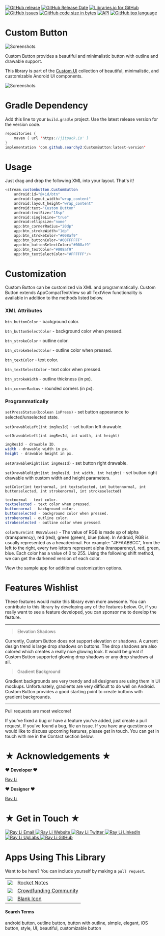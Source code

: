 [![GitHub release](https://img.shields.io/github/release/searchy2/CustomButton.svg?style=flat-square)](https://github.com/searchy2/CustomButton/releases) [![GitHub Release Date](https://img.shields.io/github/release-date/searchy2/CustomButton.svg?style=flat-square)](https://github.com/searchy2/CustomButton) [![Libraries.io for GitHub](https://img.shields.io/librariesio/github/searchy2/CustomButton.svg?style=flat-square)](https://github.com/searchy2/CustomButton) [![GitHub issues](https://img.shields.io/github/issues/searchy2/CustomButton.svg?style=flat-square)](https://github.com/searchy2/CustomButton) [![GitHub code size in bytes](https://img.shields.io/github/languages/code-size/searchy2/CustomButton.svg?style=flat-square)](https://github.com/searchy2/CustomButton) [![API](https://img.shields.io/badge/API-15%2B-blue.svg?style=flat-square)](https://github.com/searchy2/CustomButton) [![GitHub top language](https://img.shields.io/github/languages/top/searchy2/CustomButton.svg?style=flat-square)](https://github.com/searchy2/CustomButton)
# Custom Button

![Screenshots](screenshots/Custom-Button-Cover_1280x.gif)

Custom Button provides a beautiful and minimalistic button with outline and drawable support.

This library is part of the [Custom UI](http://rayliverified.com/index.php/code/) collection of beautiful, minimalistic, and customizable Android UI components.

![Screenshots](screenshots/Custom-Button-Screenshot_1280x.jpg)

# Gradle Dependency

Add this line to your `build.gradle` project. Use the latest release version for the version code. 

```java
repositories {
    maven { url 'https://jitpack.io' }
}
implementation 'com.github.searchy2:CustomButton:latest-version'
```
# Usage

Just drag and drop the following XML into your layout. That's it! 

```java
<stream.custombutton.CustomButton
    android:id="@+id/btn"
    android:layout_width="wrap_content"
    android:layout_height="wrap_content"
    android:text="Custom Button"
    android:textSize="18sp"
    android:singleLine="true"
    android:ellipsize="none"
    app:btn_cornerRadius="20dp"
    app:btn_strokeWidth="1dp"
    app:btn_strokeColor="#008af9"
    app:btn_buttonColor="#00FFFFFF"
    app:btn_buttonSelectColor="#008af9"
    app:btn_textColor="#008af9"
    app:btn_textSelectColor="#FFFFFF"/>
``` 

# Customization

Custom Button can be customized via XML and programmatically. Custom Button extends AppCompatTextView so all TextView functionality is available in addition to the methods listed below. 

### XML Attributes

`btn_buttonColor` - background color. 

`btn_buttonSelectColor` - background color when pressed. 

`btn_strokeColor` - outline color.

`btn_strokeSelectColor` - outline color when pressed. 

`btn_textColor` - text color.

`btn_textSelectColor` - text color when pressed. 

`btn_strokeWidth` - outline thickness (in px).

`btn_cornerRadius` - rounded corners (in px).

### Programmatically

`setPressStatus(boolean isPress)` - set button appearance to selected/unselected state.

`setDrawableLeft(int imgResId)` - set button left drawable.

`setDrawableLeft(int imgResId, int width, int height)`

```java
imgResId - drawable ID.
width - drawable width in px.
height - drawable height in px. 
```

`setDrawableRight(int imgResId)` - set button right drawable.

`setDrawableRight(int imgResId, int width, int height)` - set button right drawable with custom width and height parameters.

`setColor(int textnormal, int textselected, int buttonnormal, int buttonselected, int strokenormal, int strokeselected)`

```java
textnormal - text color.
textselected - text color when pressed.
buttonnormal - background color.
buttonselected - background color when pressed.
strokenormal - outline color.
strokeselected - outline color when pressed. 
```
`colorBurn(int RGBValues)` - The value of RGB is made up of alpha (transparency), red (red), green (green), blue (blue). In Android, RGB is usually represented as a hexadecimal. For example: "#FFAABBCC", from the left to the right, every two letters represent alpha (transparency), red, green, blue. Each color has a value of 0 to 255. Using the following shift method, we can get the darkened version of each color. 

View the sample app for additional customization options.

# Features Wishlist

These features would make this library even more awesome. You can contribute to this library by developing any of the features below. Or, if you really want to see a feature developed, you can sponsor me to develop the feature.

---

>Elevation Shadows

Currently, Custom Button does not support elevation or shadows. A current design trend is large drop shadows on buttons. The drop shadows are also colored which creates a really nice glowing look. It would be great if Custom Button supported glowing drop shadows or any drop shadows at all. 

>Gradient Background

Gradient backgrounds are very trendy and all designers are using them in UI mockups. Unfortunately, gradients are very difficult to do well on Android. Custom Button provides a good starting point to create buttons with gradient backgrounds. 

---

Pull requests are most welcome!

If you've fixed a bug or have a feature you've added, just create a pull request. If you've found a bug, file an issue. If you have any questions or would like to discuss upcoming features, please get in touch. You can get in touch with me in the Contact section below. 

# ★ Acknowledgements ★
**♥ Developer ♥**

[Ray Li](https://rayliverified.com)

**♥ Designer ♥**

[Ray Li](https://rayliverified.com)

# ★ Get in Touch ★
<a href="mailto:ray.li.verified@gmail.com">
  <img alt="Ray Li Email"
       src="https://lh3.googleusercontent.com/yN_m90WN_HSCohXdgC2k91uSTk9dnYfoxTYwG_mv_l5_05dV2CzkQ1B6rEqH4uqdgjA=w96" />
</a>
<a href="https://rayliverified.com">
  <img alt="Ray Li Website"
       src="https://lh3.googleusercontent.com/YmMGcgeO7Km9-J9vFRByov5sb7OUKetnKs8pTi0JZMDj3GVJ61GMTcTlHB7u9uHDHag=w96" />
</a>
<a href="https://twitter.com/RayLiVerified">
  <img alt="Ray Li Twitter"
       src="https://lh3.ggpht.com/lSLM0xhCA1RZOwaQcjhlwmsvaIQYaP3c5qbDKCgLALhydrgExnaSKZdGa8S3YtRuVA=w96" />
</a>
<a href="https://linkedin.com/in/rayliverified/">
  <img alt="Ray Li LinkedIn"
       src="https://lh3.googleusercontent.com/00APBMVQh3yraN704gKCeM63KzeQ-zHUi5wK6E9TjRQ26McyqYBt-zy__4i8GXDAfeys=w90" />
</a>
<a href="https://www.uplabs.com/ray">
  <img alt="Ray Li UpLabs"
       src="https://lh3.googleusercontent.com/fDJB4jtIgZQF_Dj7AFAPEv2dJOJE8LaLSbaiOOFejQJl3oFbkOLLScstkp699oMDcEU=w90" />
</a>
<a href="https://github.com/searchy2">
  <img alt="Ray Li GitHub"
       src="https://lh3.googleusercontent.com/L15QqmKK7Vl-Ag1ZxaBqNQlXVEw58JT2BDb-ef5t2eboDh0pPSLjDgi3-aQ3Opdhhyk=w96" />
</a>

# Apps Using This Library

Want to be here? You can include yourself by making a `pull request`. 

<table>
    <tr>
		<td><img src="https://lh3.googleusercontent.com/tYGJBG8mc7lwC0ZxQUxif2FVMFI8L8xRkPON0ytkWVPTI67ggkrgDl3JpRu9jW0W3sLJ=w64"/></td>
		<td><a href="https://github.com/searchy2/Rocket-Notes">Rocket Notes</a></td>
	</tr>
	<tr>
		<td><img src="https://lh3.googleusercontent.com/R-vJInTblK1KBOqZaSDm_ac270QBHsiIcU9agHnN-rrp9K_lkN8rLzGIH8asCfkb420Q=w64"/></td>
		<td><a href="https://play.google.com/store/apps/details?id=io.ideastarter">Crowdfunding Community</a></td>
	</tr>
    <tr>
		<td><img src="https://lh3.googleusercontent.com/CT1M2pKlUhGx4w5UHqarn6oSU_sa7L7XRW2-hQrfNi9oou6W81PbJnWi-9PbEfC_3g=w64"/></td>
		<td><a href="https://play.google.com/store/apps/details?id=com.blankicon">Blank Icon</a></td>
	</tr>
</table>

#### Search Terms
android button, outline button, button with outline, simple, elegant, iOS button, style, UI, beautiful, customizable button
